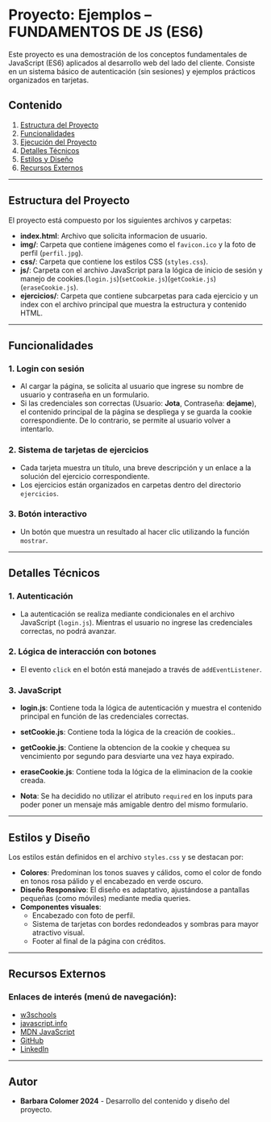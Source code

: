 # Proyecto: Ejemplos – FUNDAMENTOS DE JS (ES6)

Este proyecto es una demostración de los conceptos fundamentales de JavaScript (ES6) aplicados al desarrollo web del lado del cliente. Consiste en un sistema básico de autenticación (sin sesiones) y ejemplos prácticos organizados en tarjetas.

## Contenido

1. [Estructura del Proyecto](#estructura-del-proyecto)
2. [Funcionalidades](#funcionalidades)
3. [Ejecución del Proyecto](#ejecución-del-proyecto)
4. [Detalles Técnicos](#detalles-técnicos)
5. [Estilos y Diseño](#estilos-y-diseño)
6. [Recursos Externos](#recursos-externos)

---

## Estructura del Proyecto

El proyecto está compuesto por los siguientes archivos y carpetas:

- **index.html**: Archivo que solicita informacion de usuario.
- **img/**: Carpeta que contiene imágenes como el `favicon.ico` y la foto de perfil (`perfil.jpg`).
- **css/**: Carpeta que contiene los estilos CSS (`styles.css`).
- **js/**: Carpeta con el archivo JavaScript para la lógica de inicio de sesión y manejo de cookies.(`login.js`)(`setCookie.js`)(`getCookie.js`)(`eraseCookie.js`).
- **ejercicios/**: Carpeta que contiene subcarpetas para cada ejercicio y un index con el archivo principal que muestra la estructura y contenido HTML.
---

## Funcionalidades

### 1. **Login con sesión**
   - Al cargar la página, se solicita al usuario que ingrese su nombre de usuario y contraseña en un formulario.
   - Si las credenciales son correctas (Usuario: **Jota**, Contraseña: **dejame**), el contenido principal de la página se despliega y se guarda la cookie correspondiente. De lo contrario, se permite al usuario volver a intentarlo.

### 2. **Sistema de tarjetas de ejercicios**
   - Cada tarjeta muestra un título, una breve descripción y un enlace a la solución del ejercicio correspondiente.
   - Los ejercicios están organizados en carpetas dentro del directorio `ejercicios`.

### 3. **Botón interactivo**
   - Un botón que muestra un resultado al hacer clic utilizando la función `mostrar`.

---
## Detalles Técnicos

### 1. **Autenticación**
   - La autenticación se realiza mediante condicionales en el archivo JavaScript (`login.js`). Mientras el usuario no ingrese las credenciales correctas, no podrá avanzar.
  
### 2. **Lógica de interacción con botones**
   - El evento `click` en el botón está manejado a través de `addEventListener`.

### 3. **JavaScript**
   - **login.js**: Contiene toda la lógica de autenticación y muestra el contenido principal en función de las credenciales correctas.
   - **setCookie.js**: Contiene toda la lógica de la creación de cookies..
   - **getCookie.js**: Contiene la obtencion de la cookie y chequea su vencimiento por segundo para desviarte una vez haya expirado.
   - **eraseCookie.js**: Contiene toda la lógica de la eliminacion de la cookie creada.

   - **Nota**: Se ha decidido no utilizar el atributo `required` en los inputs para poder poner un mensaje más amigable dentro del mismo formulario.

---

## Estilos y Diseño

Los estilos están definidos en el archivo `styles.css` y se destacan por:

- **Colores**: Predominan los tonos suaves y cálidos, como el color de fondo en tonos rosa pálido y el encabezado en verde oscuro.
- **Diseño Responsivo**: El diseño es adaptativo, ajustándose a pantallas pequeñas (como móviles) mediante media queries.
- **Componentes visuales**:
   - Encabezado con foto de perfil.
   - Sistema de tarjetas con bordes redondeados y sombras para mayor atractivo visual.
   - Footer al final de la página con créditos.

---

## Recursos Externos

### Enlaces de interés (menú de navegación):

- [w3schools](https://www.w3schools.com/js/default.asp)
- [javascript.info](https://es.javascript.info/js)
- [MDN JavaScript](https://developer.mozilla.org/es/docs/Web/JavaScript)
- [GitHub](https://github.com/bcolomer)
- [LinkedIn](https://www.linkedin.com/in/bcolomer/)

---

## Autor

- **Barbara Colomer 2024** - Desarrollo del contenido y diseño del proyecto.